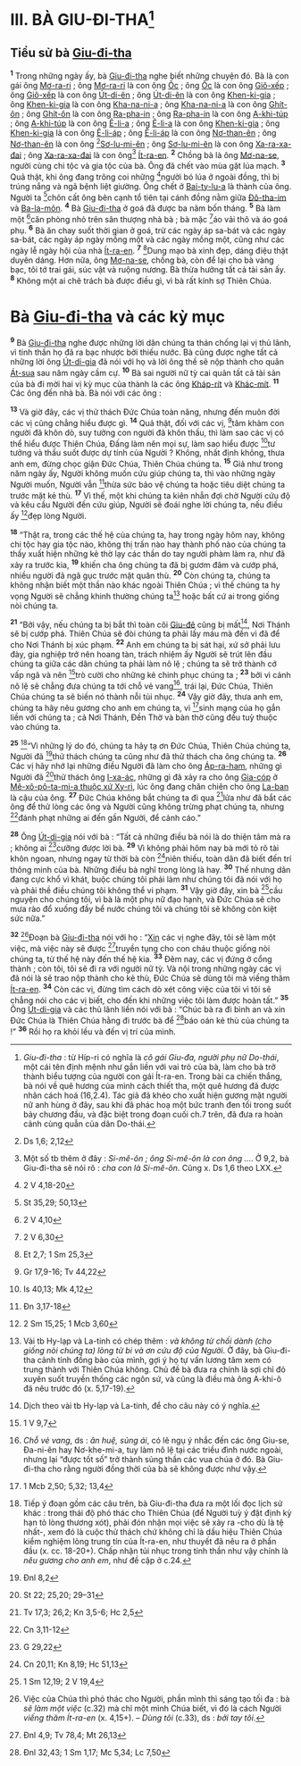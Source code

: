# III. BÀ GIU-ĐI-THA[^1-ed043f98-0820-43cc-9318-008aa9745e04]

## Tiểu sử bà [Giu-đi-tha]()
<sup><b>1</b></sup> Trong những ngày ấy, bà [Giu-đi-tha]() nghe biết những chuyện đó. Bà là con gái ông [Mơ-ra-ri]() ; ông [Mơ-ra-ri]() là con ông [Ốc]() ; ông [Ốc]() là con ông [Giô-xếp]() ; ông [Giô-xếp]() là con ông [Út-di-ên]() ; ông [Út-di-ên]() là con ông [Khen-ki-gia]() ; ông [Khen-ki-gia]() là con ông [Kha-na-ni-a]() ; ông [Kha-na-ni-a]() là con ông [Ghít-ôn]() ; ông [Ghít-ôn]() là con ông [Ra-pha-in]() ; ông [Ra-pha-in]() là con ông [A-khi-túp]() ; ông [A-khi-túp]() là con ông [Ê-li-a]() ; ông [Ê-li-a]() là con ông [Khen-ki-gia]() ; ông [Khen-ki-gia]() là con ông [Ê-li-áp]() ; ông [Ê-li-áp]() là con ông [Nơ-than-ên]() ; ông [Nơ-than-ên]() là con ông [^1@-ed043f98-0820-43cc-9318-008aa9745e04][Sơ-lu-mi-ên]() ; ông [Sơ-lu-mi-ên]() là con ông [Xa-ra-xa-đai]() ; ông [Xa-ra-xa-đai]() là con ông[^2-ed043f98-0820-43cc-9318-008aa9745e04] [Ít-ra-en](). <sup><b>2</b></sup> Chồng bà là ông [Mơ-na-se](), người cùng chi tộc và gia tộc của bà. Ông đã chết vào mùa gặt lúa mạch. <sup><b>3</b></sup> Quả thật, khi ông đang trông coi những [^2@-ed043f98-0820-43cc-9318-008aa9745e04]người bó lúa ở ngoài đồng, thì bị trúng nắng và ngã bệnh liệt giường. Ông chết ở [Bai-ty-lu-a]() là thành của ông. Người ta [^3@-ed043f98-0820-43cc-9318-008aa9745e04]chôn cất ông bên cạnh tổ tiên tại cánh đồng nằm giữa [Đô-tha-im]() và [Ba-la-môn](). <sup><b>4</b></sup> Bà [Giu-đi-tha]() ở goá đã được ba năm bốn tháng. <sup><b>5</b></sup> Bà làm một [^4@-ed043f98-0820-43cc-9318-008aa9745e04]căn phòng nhỏ trên sân thượng nhà bà ; bà mặc [^5@-ed043f98-0820-43cc-9318-008aa9745e04]áo vải thô và áo goá phụ. <sup><b>6</b></sup> Bà ăn chay suốt thời gian ở goá, trừ các ngày áp sa-bát và các ngày sa-bát, các ngày áp ngày mồng một và các ngày mồng một, cũng như các ngày lễ ngày hội của nhà [Ít-ra-en](). <sup><b>7</b></sup> [^6@-ed043f98-0820-43cc-9318-008aa9745e04]Dung mạo bà xinh đẹp, dáng điệu thật duyên dáng. Hơn nữa, ông [Mơ-na-se](), chồng bà, còn để lại cho bà vàng bạc, tôi tớ trai gái, súc vật và ruộng nương. Bà thừa hưởng tất cả tài sản ấy. <sup><b>8</b></sup> Không một ai chê trách bà được điều gì, vì bà rất kính sợ Thiên Chúa.

# Bà [Giu-đi-tha]() và các kỳ mục
<sup><b>9</b></sup> Bà [Giu-đi-tha]() nghe được những lời dân chúng ta thán chống lại vị thủ lãnh, vì tinh thần họ đã ra bạc nhược bởi thiếu nước. Bà cũng được nghe tất cả những lời ông [Út-di-gia]() đã nói với họ và lời ông thề sẽ nộp thành cho quân [Át-sua]() sau năm ngày cầm cự. <sup><b>10</b></sup> Bà sai người nữ tỳ cai quản tất cả tài sản của bà đi mời hai vị kỳ mục của thành là các ông [Kháp-rít]() và [Khác-mít](). <sup><b>11</b></sup> Các ông đến nhà bà. Bà nói với các ông :

<sup><b>13</b></sup> Và giờ đây, các vị thử thách Đức Chúa toàn năng, nhưng đến muôn đời các vị cũng chẳng hiểu được gì. <sup><b>14</b></sup> Quả thật, đối với các vị, [^10@-ed043f98-0820-43cc-9318-008aa9745e04]tâm khảm con người đã khôn dò, suy tưởng con người đã khôn thấu, thì làm sao các vị có thể hiểu được Thiên Chúa, Đấng làm nên mọi sự, làm sao hiểu được [^11@-ed043f98-0820-43cc-9318-008aa9745e04]tư tưởng và thấu suốt được dự tính của Người ? Không, nhất định không, thưa anh em, đừng chọc giận Đức Chúa, Thiên Chúa chúng ta. <sup><b>15</b></sup> Giả như trong năm ngày ấy, Người không muốn cứu giúp chúng ta, thì vào những ngày Người muốn, Người vẫn [^12@-ed043f98-0820-43cc-9318-008aa9745e04]thừa sức bảo vệ chúng ta hoặc tiêu diệt chúng ta trước mặt kẻ thù. <sup><b>17</b></sup> Vì thế, một khi chúng ta kiên nhẫn đợi chờ Người cứu độ và kêu cầu Người đến cứu giúp, Người sẽ đoái nghe lời chúng ta, nếu điều ấy [^14@-ed043f98-0820-43cc-9318-008aa9745e04]đẹp lòng Người.

<sup><b>18</b></sup> “Thật ra, trong các thế hệ của chúng ta, hay trong ngày hôm nay, không chi tộc hay gia tộc nào, không thị trấn nào hay thành phố nào của chúng ta thấy xuất hiện những kẻ thờ lạy các thần do tay người phàm làm ra, như đã xảy ra trước kia, <sup><b>19</b></sup> khiến cha ông chúng ta đã bị gươm đâm và cướp phá, nhiều người đã ngã gục trước mặt quân thù. <sup><b>20</b></sup> Còn chúng ta, chúng ta không nhận biết một thần nào khác ngoài Thiên Chúa ; vì thế chúng ta hy vọng Người sẽ chẳng khinh thường chúng ta[^5-ed043f98-0820-43cc-9318-008aa9745e04] hoặc bất cứ ai trong giống nòi chúng ta.

<sup><b>21</b></sup> “Bởi vậy, nếu chúng ta bị bắt thì toàn cõi [Giu-đê]() cũng bị mất[^6-ed043f98-0820-43cc-9318-008aa9745e04], Nơi Thánh sẽ bị cướp phá. Thiên Chúa sẽ đòi chúng ta phải lấy máu mà đền vì đã để cho Nơi Thánh bị xúc phạm. <sup><b>22</b></sup> Anh em chúng ta bị sát hại, xứ sở phải lưu đày, gia nghiệp trở nên hoang tàn, trách nhiệm ấy Người sẽ trút lên đầu chúng ta giữa các dân chúng ta phải làm nô lệ ; chúng ta sẽ trở thành cớ vấp ngã và nên [^15@-ed043f98-0820-43cc-9318-008aa9745e04]trò cười cho những kẻ chinh phục chúng ta ; <sup><b>23</b></sup> bởi vì cảnh nô lệ sẽ chẳng đưa chúng ta tới chỗ vẻ vang[^7-ed043f98-0820-43cc-9318-008aa9745e04], trái lại, Đức Chúa, Thiên Chúa chúng ta sẽ biến nó thành nỗi tủi nhục. <sup><b>24</b></sup> Vậy giờ đây, thưa anh em, chúng ta hãy nêu gương cho anh em chúng ta, vì [^16@-ed043f98-0820-43cc-9318-008aa9745e04]sinh mạng của họ gắn liền với chúng ta ; cả Nơi Thánh, Đền Thờ và bàn thờ cũng đều tuỳ thuộc vào chúng ta.

<sup><b>25</b></sup> [^8-ed043f98-0820-43cc-9318-008aa9745e04]“Vì những lý do đó, chúng ta hãy tạ ơn Đức Chúa, Thiên Chúa chúng ta, Người đã [^17@-ed043f98-0820-43cc-9318-008aa9745e04]thử thách chúng ta cũng như đã thử thách cha ông chúng ta. <sup><b>26</b></sup> Các vị hãy nhớ lại những điều Người đã làm cho ông [Áp-ra-ham](), những gì Người đã [^18@-ed043f98-0820-43cc-9318-008aa9745e04]thử thách ông [I-xa-ác](), những gì đã xảy ra cho ông [Gia-cóp]() ở [Mê-xô-pô-ta-mi-a thuộc xứ Xy-ri](), lúc ông đang chăn chiên cho ông [La-ban]() là cậu của ông. <sup><b>27</b></sup> Đức Chúa không bắt chúng ta đi qua [^19@-ed043f98-0820-43cc-9318-008aa9745e04]lửa như đã bắt các ông để thử lòng các ông và Người cũng không trừng phạt chúng ta, nhưng [^20@-ed043f98-0820-43cc-9318-008aa9745e04]đánh phạt những ai đến gần Người, để cảnh cáo.”

<sup><b>28</b></sup> Ông [Út-di-gia]() nói với bà : “Tất cả những điều bà nói là do thiện tâm mà ra ; không ai [^21@-ed043f98-0820-43cc-9318-008aa9745e04]cưỡng được lời bà. <sup><b>29</b></sup> Vì không phải hôm nay bà mới tỏ rõ tài khôn ngoan, nhưng ngay từ thời bà còn [^22@-ed043f98-0820-43cc-9318-008aa9745e04]niên thiếu, toàn dân đã biết đến trí thông minh của bà. Những điều bà nghĩ trong lòng là hay. <sup><b>30</b></sup> Thế nhưng dân đang cực khổ vì khát, buộc chúng tôi phải làm như chúng tôi đã nói với họ và phải thề điều chúng tôi không thể vi phạm. <sup><b>31</b></sup> Vậy giờ đây, xin bà [^23@-ed043f98-0820-43cc-9318-008aa9745e04]cầu nguyện cho chúng tôi, vì bà là một phụ nữ đạo hạnh, và Đức Chúa sẽ cho mưa rào đổ xuống đầy bể nước chúng tôi và chúng tôi sẽ không còn kiệt sức nữa.”

<sup><b>32</b></sup> [^9-ed043f98-0820-43cc-9318-008aa9745e04]Đoạn bà [Giu-đi-tha]() nói với họ : “[Xin]() các vị nghe đây, tôi sẽ làm một việc, mà việc này sẽ được [^24@-ed043f98-0820-43cc-9318-008aa9745e04]truyền tụng cho con cháu thuộc giống nòi chúng ta, từ thế hệ này đến thế hệ kia. <sup><b>33</b></sup> Đêm nay, các vị đứng ở cổng thành ; còn tôi, tôi sẽ đi ra với người nữ tỳ. Và nội trong những ngày các vị đã nói là sẽ trao nộp thành cho kẻ thù, Đức Chúa sẽ dùng tôi mà viếng thăm [Ít-ra-en](). <sup><b>34</b></sup> Còn các vị, đừng tìm cách dò xét công việc của tôi vì tôi sẽ chẳng nói cho các vị biết, cho đến khi những việc tôi làm được hoàn tất.” <sup><b>35</b></sup> Ông [Út-di-gia]() và các thủ lãnh liền nói với bà : “Chúc bà ra đi bình an và xin Đức Chúa là Thiên Chúa hằng đi trước bà để [^25@-ed043f98-0820-43cc-9318-008aa9745e04]báo oán kẻ thù của chúng ta !” <sup><b>36</b></sup> Rồi họ ra khỏi lều và đến vị trí của mình.

[^1-ed043f98-0820-43cc-9318-008aa9745e04]: *Giu-đi-tha* : từ Híp-ri có nghĩa là *cô gái Giu-đa, người phụ nữ Do-thái*, một cái tên định mệnh như gắn liền với vai trò của bà, làm cho bà trở thành biểu tượng của người con gái Ít-ra-en. Trong bài ca chiến thắng, bà nói về quê hương của mình cách thiết tha, một quê hương đã được nhân cách hoá (16,2.4). Tác giả đã khéo cho xuất hiện gương mặt người nữ anh hùng ở đây, sau khi đã phác hoạ một bức tranh đen tối trong suốt bảy chương đầu, và đặc biệt trong đoạn cuối ch.7 trên, đã đưa ra hoàn cảnh cùng quẫn của dân Do-thái.
[^2-ed043f98-0820-43cc-9318-008aa9745e04]: Một số tb thêm ở đây : *Si-mê-ôn ; ông Si-mê-ôn là con ông ...*. Ở 9,2, bà Giu-đi-tha sẽ nói rõ : *cha con là Si-mê-ôn*. Cũng x. Ds 1,6 theo LXX.
[^5-ed043f98-0820-43cc-9318-008aa9745e04]: Vài tb Hy-lạp và La-tinh có chép thêm : *và không từ chối dành (cho giống nòi chúng ta) lòng từ bi và ơn cứu độ của Người*. Ở đây, bà Giu-đi-tha cảnh tỉnh đồng bào của mình, gợi ý họ tự vấn lương tâm xem có trung thành với Thiên Chúa không. Chủ đề bà đưa ra chính là sợi chỉ đỏ xuyên suốt truyền thống các ngôn sứ, và cũng là điều mà ông A-khi-ô đã nêu trước đó (x. 5,17-19).
[^6-ed043f98-0820-43cc-9318-008aa9745e04]: Dịch theo vài tb Hy-lạp và La-tinh, để cho câu này có ý nghĩa.
[^7-ed043f98-0820-43cc-9318-008aa9745e04]: *Chỗ vẻ vang*, ds : *ân huệ, sủng ái*, có lẽ ngụ ý nhắc đến các ông Giu-se, Đa-ni-ên hay Nơ-khe-mi-a, tuy làm nô lệ tại các triều đình nước ngoài, nhưng lại “được tốt số” trở thành sủng thần các vua chúa ở đó. Bà Giu-đi-tha cho rằng người đồng thời của bà sẽ không được như vậy.
[^8-ed043f98-0820-43cc-9318-008aa9745e04]: Tiếp ý đoạn gồm các câu trên, bà Giu-đi-tha đưa ra một lối đọc lịch sử khác : trong thái độ phó thác cho Thiên Chúa (để Người tuỳ ý đặt định kỳ hạn tỏ lòng thương xót), phải đón nhận mọi việc sẽ xảy ra -cho dù là tệ nhất-, xem đó là cuộc thử thách chứ không chỉ là dấu hiệu Thiên Chúa kiểm nghiệm lòng trung tín của Ít-ra-en, như thuyết đã nêu ra ở phần đầu (x. cc. 18-20+). Chấp nhận tủi nhục trong tinh thần như vậy chính là *nêu gương cho anh em*, như đề cập ở c.24.
[^9-ed043f98-0820-43cc-9318-008aa9745e04]: Việc của Chúa thì phó thác cho Người, phần mình thì sáng tạo tối đa : bà *sẽ làm một việc* (c.32) mà chỉ một mình Chúa biết, vì đó là cách Người *viếng thăm Ít-ra-en* (x. 4,15+). – *Dùng tôi* (c.33), ds : *bởi tay tôi*.
[^1@-ed043f98-0820-43cc-9318-008aa9745e04]: Ds 1,6; 2,12
[^2@-ed043f98-0820-43cc-9318-008aa9745e04]: 2 V 4,18-20
[^3@-ed043f98-0820-43cc-9318-008aa9745e04]: St 35,29; 50,13
[^4@-ed043f98-0820-43cc-9318-008aa9745e04]: 2 V 4,10
[^5@-ed043f98-0820-43cc-9318-008aa9745e04]: 2 V 6,30
[^6@-ed043f98-0820-43cc-9318-008aa9745e04]: Et 2,7; 1  Sm 25,3
[^10@-ed043f98-0820-43cc-9318-008aa9745e04]: Gr 17,9-16; Tv 44,22
[^11@-ed043f98-0820-43cc-9318-008aa9745e04]: Is 40,13; Mk 4,12
[^12@-ed043f98-0820-43cc-9318-008aa9745e04]: Đn 3,17-18
[^14@-ed043f98-0820-43cc-9318-008aa9745e04]: 2 Sm 15,25; 1 Mcb 3,60
[^15@-ed043f98-0820-43cc-9318-008aa9745e04]: 1 V 9,7
[^16@-ed043f98-0820-43cc-9318-008aa9745e04]: 1 Mcb 2,50; 5,32; 13,4
[^17@-ed043f98-0820-43cc-9318-008aa9745e04]: Đnl 8,2
[^18@-ed043f98-0820-43cc-9318-008aa9745e04]: St 22; 25,20; 29–31
[^19@-ed043f98-0820-43cc-9318-008aa9745e04]: Tv 17,3; 26,2; Kn 3,5-6; Hc 2,5
[^20@-ed043f98-0820-43cc-9318-008aa9745e04]: Cn 3,11-12
[^21@-ed043f98-0820-43cc-9318-008aa9745e04]: G 29,22
[^22@-ed043f98-0820-43cc-9318-008aa9745e04]: Cn 20,11; Kn 8,19; Hc 51,13
[^23@-ed043f98-0820-43cc-9318-008aa9745e04]: 1 Sm 12,19; 2 V 19,4
[^24@-ed043f98-0820-43cc-9318-008aa9745e04]: Đnl 4,9; Tv 78,4; Mt 26,13
[^25@-ed043f98-0820-43cc-9318-008aa9745e04]: Đnl 32,43; 1 Sm 1,17; Mc 5,34; Lc 7,50